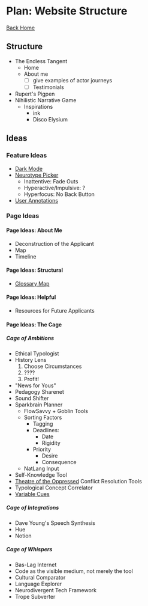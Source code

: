 # Plan: Website Structure

[Back Home](/index.html)

## Structure

* The Endless Tangent
  * Home
  * About me
    * [ ] give examples of actor journeys
    * [ ] Testimonials
* Rupert's Pigpen
* Nihilistic Narrative Game
  * Inspirations
    * ink
    * Disco Elysium

## Ideas

### Feature Ideas

* [Dark Mode](/documents/logAI/bard230624.md#neurotype-switcher)
* [Neurotype Picker](/documents/logAI/bard230624.md#neurotype-switcher)
  * Inattentive: Fade Outs
  * Hyperactive/Impulsive: ?
  * Hyperfocus: No Back Button
* [User Annotations](/documents/logAI/bard230617.md)

### Page Ideas

#### Page Ideas: About Me

* Deconstruction of the Applicant
* Map
* Timeline

#### Page Ideas: Structural

* [Glossary Map](/documents/logAI/bard230624.md#Creating-a-Web-of-Linked-Nodes)

#### Page Ideas: Helpful

* Resources for Future Applicants

#### Page Ideas: The Cage

##### Cage of Ambitions

* Ethical Typologist
* History Lens
  1. Choose Circumstances
  2. ????
  3. Profit!
* "News for Yous"
* Pedagogy Sharenet
* Sound Shifter
* Sparkbrain Planner
  * FlowSavvy + Goblin Tools
  * Sorting Factors
    * Tagging
    * Deadlines: 
      * Date
      * Rigidity
    * Priority
      * Desire
      * Consequence
  * NatLang Input
* Self-Knowledge Tool
* [Theatre of the Oppressed]() Conflict Resolution Tools
* Typological Concept Correlator
* [Variable Cues]()

##### Cage of Integrations

* Dave Young's Speech Synthesis
* Hue
* Notion

##### Cage of Whispers

* Bas-Lag Internet
* Code as the visible medium, not merely the tool
* Cultural Comparator
* Language Explorer
* Neurodivergent Tech Framework
* Trope Subverter

